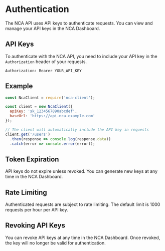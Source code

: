 # Authentication

The NCA API uses API keys to authenticate requests. You can view and manage your API keys in the NCA Dashboard.

## API Keys

To authenticate with the NCA API, you need to include your API key in the `Authorization` header of your requests.

```
Authorization: Bearer YOUR_API_KEY
```

## Example

```javascript
const NcaClient = require('nca-client');

const client = new NcaClient({
  apiKey: 'sk_1234567890abcdef',
  baseUrl: 'https://api.nca.example.com'
});

// The client will automatically include the API key in requests
client.get('/users')
  .then(response => console.log(response.data))
  .catch(error => console.error(error));
```

## Token Expiration

API keys do not expire unless revoked. You can generate new keys at any time in the NCA Dashboard.

## Rate Limiting

Authenticated requests are subject to rate limiting. The default limit is 1000 requests per hour per API key.

## Revoking API Keys

You can revoke API keys at any time in the NCA Dashboard. Once revoked, the key will no longer be valid for authentication.